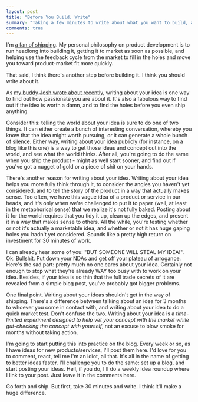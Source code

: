 ```yaml
---
layout: post
title: "Before You Build, Write"
summary: "Taking a few minutes to write about what you want to build, and sharing it with the world, can help you validate your idea and think it through before committing to shipping it."
comments: true
---
```


I'm [a fan of shipping](http://justindavis.co/2014/11/24/just-ship/). My personal philosophy on product development is to run headlong into building it, getting it to market as soon as possible, and helping use the feedback cycle from the market to fill in the holes and move you toward product-market fit more quickly.

That said, I think there's another step before building it. I think you should write about it.

As [my buddy Josh wrote about recently](http://joshtronic.com/2015/07/05/determining-if-you-are-passionate-about-something/), writing about your idea is one way to find out how passionate you are about it. It's also a fabulous way to find out if the idea is worth a damn, and to find the holes before you even ship anything.

Consider this: telling the world about your idea is sure to do one of two things. It can either create a bunch of interesting conversation, whereby you know that the idea might worth pursuing, or it can generate a whole bunch of silence. Either way, writing about your idea publicly (for instance, on a blog like this one) is a way to get those ideas and concept out into the world, and see what the world thinks. After all, you're going to do the same when you ship the product - might as well start sooner, and find out if you've got a nugget of gold or a piece of shit on your hands.

There's another reason for writing about your idea. Writing about your idea helps you more fully think through it, to consider the angles you haven't yet considered, and to tell the story of the product in a way that actually makes sense. Too often, we have this vague idea of a product or service in our heads, and it's only when we're challenged to put it to paper (well, at least in the metaphorical sense) that we realize it's not fully baked. Posting about it for the world requires that you tidy it up, clean up the edges, and present it in a way that makes sense to others. All the while, you're testing whether or not it's actually a marketable idea, and whether or not it has huge gaping holes you hadn't yet considered. Sounds like a pretty high return on investment for 30 minutes of work.

I can already hear some of you: "BUT SOMEONE WILL STEAL MY IDEA!". Ok. Bullshit. Put down your NDAs and get off your plateau of arrogance. Here's the sad part: pretty much no one cares about your idea. Certainly not enough to stop what they're already WAY too busy with to work on your idea. Besides, if your idea is so thin that the full trade secrets of it are revealed from a simple blog post, you've probably got bigger problems.

One final point. Writing about your ideas shouldn't get in the way of shipping. There's a difference between talking about an idea for 3 months to whoever you come in contact with, and writing about your idea to do a quick market test. Don't confuse the two. Writing about your idea is a _time-limited experiment designed to help vet your concept with the market while gut-checking the concept with yourself_, not an excuse to blow smoke for months without taking action.

I'm going to start putting this into practice on the blog. Every week or so, as I have ideas for new products/services, I'll post them here. I'd love for you to comment, react, tell me I'm an idiot, all that. It's all in the name of getting to better ideas faster. I'll challenge you to do the same: set up a blog, and start posting your ideas. Hell, if you do, I'll do a weekly idea roundup where I link to your post. Just leave it in the comments here.

Go forth and ship. But first, take 30 minutes and write. I think it'll make a huge difference.
